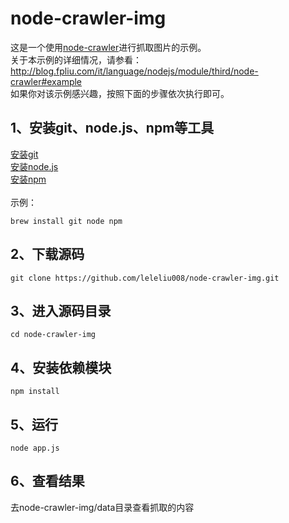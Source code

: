 # node-crawler-img
这是一个使用<a href='http://blog.fpliu.com/it/language/nodejs/module/third/node-crawler' target='_blank'>node-crawler</a>进行抓取图片的示例。
<br>
关于本示例的详细情况，请参看：<a href='http://blog.fpliu.com/it/language/nodejs/module/third/node-crawler#example' target='_blank'>http://blog.fpliu.com/it/language/nodejs/module/third/node-crawler#example</a>
<br>
如果你对该示例感兴趣，按照下面的步骤依次执行即可。

## 1、安装git、node.js、npm等工具
<a href="http://blog.fpliu.com/it/software/git" target="_blank">安装git</a><br>
<a href="http://blog.fpliu.com/it/language/NodeJS/installation" target="_blank">安装node.js</a><br>
<a href="http://blog.fpliu.com/it/language/NodeJS/package/npm" target="_blank">安装npm</a><br><br>
示例：
```
brew install git node npm
```
## 2、下载源码
```
git clone https://github.com/leleliu008/node-crawler-img.git
```
## 3、进入源码目录
```
cd node-crawler-img
```
## 4、安装依赖模块
```
npm install
```
## 5、运行
```
node app.js
```
## 6、查看结果
去node-crawler-img/data目录查看抓取的内容
